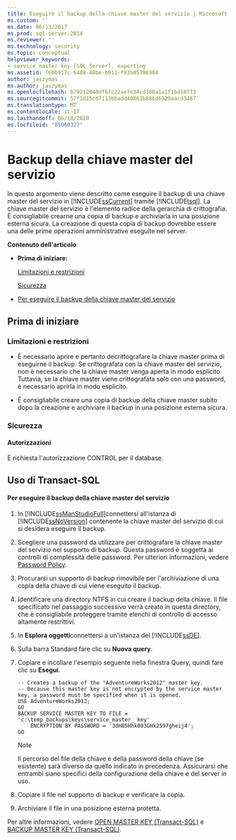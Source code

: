 ```yaml
---
title: Eseguire il backup della chiave master del servizio | Microsoft Docs
ms.custom: ''
ms.date: 06/13/2017
ms.prod: sql-server-2014
ms.reviewer: ''
ms.technology: security
ms.topic: conceptual
helpviewer_keywords:
- service master key [SQL Server], exporting
ms.assetid: f60b917c-6408-48be-b911-f93b05796904
author: jaszymas
ms.author: jaszymas
ms.openlocfilehash: b79212040df67c22ae7e34cd380a1a1f1bd10773
ms.sourcegitcommit: 57f1d15c67113bbadd40861b886d6929aacd3467
ms.translationtype: MT
ms.contentlocale: it-IT
ms.lasthandoff: 06/18/2020
ms.locfileid: "85060327"
---
```

# <a name="back-up-the-service-master-key"></a>Backup della chiave master del servizio
  In questo argomento viene descritto come eseguire il backup di una chiave master del servizio in [!INCLUDE[ssCurrent](../../../includes/sscurrent-md.md)] tramite [!INCLUDE[tsql](../../../includes/tsql-md.md)]. La chiave master del servizio è l'elemento radice della gerarchia di crittografia. È consigliabile crearne una copia di backup e archiviarla in una posizione esterna sicura. La creazione di questa copia di backup dovrebbe essere una delle prime operazioni amministrative eseguite nel server.  
  
 **Contenuto dell'articolo**  
  
-   **Prima di iniziare:**  
  
     [Limitazioni e restrizioni](#Restrictions)  
  
     [Sicurezza](#Security)  
  
-   [Per eseguire il backup della chiave master del servizio](#Procedure)  
  
##  <a name="before-you-begin"></a><a name="BeforeYouBegin"></a> Prima di iniziare  
  
###  <a name="limitations-and-restrictions"></a><a name="Restrictions"></a> Limitazioni e restrizioni  
  
-   È necessario aprire e pertanto decrittografare la chiave master prima di eseguirne il backup. Se crittografata con la chiave master del servizio, non è necessario che la chiave master venga aperta in modo esplicito. Tuttavia, se la chiave master viene crittografata solo con una password, è necessario aprirla in modo esplicito.  
  
-   È consigliabile creare una copia di backup della chiave master subito dopo la creazione e archiviare il backup in una posizione esterna sicura.  
  
###  <a name="security"></a><a name="Security"></a> Sicurezza  
  
####  <a name="permissions"></a><a name="Permissions"></a> Autorizzazioni  
 È richiesta l'autorizzazione CONTROL per il database.  
  
##  <a name="using-transact-sql"></a><a name="Procedure"></a> Uso di Transact-SQL  
  
#### <a name="to-back-up-the-service-master-key"></a>Per eseguire il backup della chiave master del servizio  
  
1.  In [!INCLUDE[ssManStudioFull](../../../includes/ssmanstudiofull-md.md)]connettersi all'istanza di [!INCLUDE[ssNoVersion](../../../includes/ssnoversion-md.md)] contenente la chiave master del servizio di cui si desidera eseguire il backup.  
  
2.  Scegliere una password da utilizzare per crittografare la chiave master del servizio nel supporto di backup. Questa password è soggetta ai controlli di complessità delle password. Per ulteriori informazioni, vedere [Password Policy](../password-policy.md).  
  
3.  Procurarsi un supporto di backup rimovibile per l'archiviazione di una copia della chiave di cui viene eseguito il backup.  
  
4.  Identificare una directory NTFS in cui creare il backup della chiave. Il file specificato nel passaggio successivo verrà creato in questa directory, che è consigliabile proteggere tramite elenchi di controllo di accesso altamente restrittivi.  
  
5.  In **Esplora oggetti**connettersi a un'istanza del [!INCLUDE[ssDE](../../../includes/ssde-md.md)].  
  
6.  Sulla barra Standard fare clic su **Nuova query**.  
  
7.  Copiare e incollare l'esempio seguente nella finestra Query, quindi fare clic su **Esegui**.  
  
    ```  
    -- Creates a backup of the "AdventureWorks2012" master key.  
    -- Because this master key is not encrypted by the service master key, a password must be specified when it is opened.  
    USE AdventureWorks2012;  
    GO  
    BACKUP SERVICE MASTER KEY TO FILE = 'c:\temp_backups\keys\service_master_ key'   
        ENCRYPTION BY PASSWORD = '3dH85Hhk003GHk2597gheij4';  
    GO  
    ```  
  
    > [!NOTE]  
    >  Il percorso del file della chiave e della password della chiave (se esistente) sarà diverso da quello indicato in precedenza. Assicurarsi che entrambi siano specifici della configurazione della chiave e del server in uso.  
  
8.  Copiare il file nel supporto di backup e verificare la copia.  
  
9. Archiviare il file in una posizione esterna protetta.  
  
 Per altre informazioni, vedere [OPEN MASTER KEY &#40;Transact-SQL&#41;](/sql/t-sql/statements/open-master-key-transact-sql) e [BACKUP MASTER KEY &#40;Transact-SQL&#41;](/sql/t-sql/statements/backup-master-key-transact-sql).  
  
  
